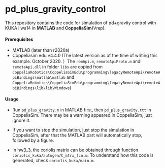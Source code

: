 # pd_plus_gravity_control

This repository contains the code for simulation of pd+gravity control with KUKA iiwa14 in **MATLAB** and **CoppeliaSim**(Vrep).



#### Prerequisites

* MATLAB (later than r2020a)
* Coppeliasim edu v4.4.0 (The latest version as of the time of writing this example. October 2020. ）The `remApi.m`, `remoteApiProto.m` and `remoteApi.dll` in folder `libs` are copied from `CoppeliaRobotics\CoppeliaSimEdu\programming\legacyRemoteApi\remoteApiBindings\matlab\matlab` and `CoppeliaRobotics\CoppeliaSimEdu\programming\legacyRemoteApi\remoteApiBindings\lib\lib\Windows`)



#### Usage

* Run `pd_plus_gravity.m` in MATLAB first, then `pd_plus_gravity.ttt` in CoppeliaSim. There may be a warning appeared in CoppeliaSim, just ignore it.
* If you want to stop the simulation, just stop the simulation in CoppeliaSim, after that the MATLAB part will automatically stop, followed by a figure.

* In hw3_3, the coriolis matrix can be obtained through function `coriolis_kuka/autogen/C_mtrx_fcn.m`. To understand how this code is generated, check `coriolis_kuka/main.m`.



